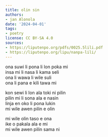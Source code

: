 ```yaml
---
title: olin sin
authors:
- jan Alonola
date: '2024-04-01'
tags:
- poetry
license: CC BY-SA 4.0
sources:
- https://liputenpo.org/pdfs/0025.5lili.pdf
- https://liputenpo.org/lipu/nanpa-lili/
---
```


ona suwi li pona li lon poka mi  
insa mi li nasa li kama seli  
ona li wawa li wile suli  
ona li pana e kili tawa mi

kon sewi li lon ala toki ni pilin  
pilin mi li sona ala e nasin  
linja en oko li pona lukin  
mi wile awen pilin e olin

mi wile olin taso e ona  
ike o pakala ala e mi  
mi wile awen pilin sama ni